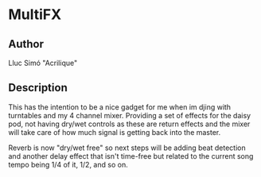 # MultiFX

## Author

Lluc Simó "Acrilique"

## Description

This has the intention to be a nice gadget for me when im djing with turntables and my 4 channel mixer. Providing a set of effects for the daisy pod, not having dry/wet controls as these are return effects and the mixer will take care of how much signal is getting back into the master. 

Reverb is now "dry/wet free" so next steps will be adding beat detection and another delay effect that isn't time-free but related to the current song tempo being 1/4 of it, 1/2, and so on.

